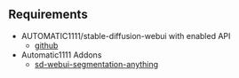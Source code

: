 

## Requirements
- AUTOMATIC1111/stable-diffusion-webui with enabled API
    - [github](https://github.com/AUTOMATIC1111/stable-diffusion-webui)
- Automatic1111 Addons
    - [sd-webui-segmentation-anything](https://github.com/continue-revolution/sd-webui-segment-anything)
    


